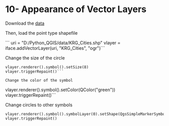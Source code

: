 # 10- Appearance of Vector Layers

Download the  [data](https://github.com/Azad77/Python_qgis/blob/main/Data/KRG_Cities.zip) 
<p>Then, load the point type shapefile</p>
```
uri = "D:/Python_QGIS/data/KRG_Cities.shp"
vlayer = iface.addVectorLayer(uri, "KRG_Cities", "ogr")```

Change the size of the circle
```
vlayer.renderer().symbol().setSize(8)
vlayer.triggerRepaint()```

Change the color of the symbol
```
vlayer.renderer().symbol().setColor(QColor("green"))
vlayer.triggerRepaint()```

Change circles to other symbols
```
vlayer.renderer().symbol().symbolLayer(0).setShape(QgsSimpleMarkerSymbolLayerBase.Pentagon)
vlayer.triggerRepaint()
```